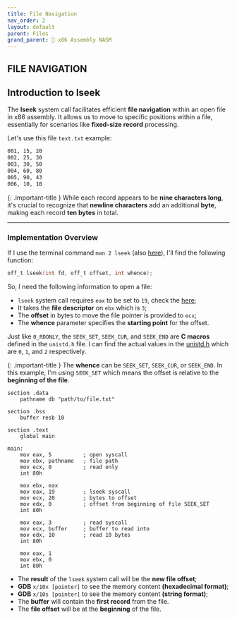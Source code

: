 ```yaml
---
title: File Navigation
nav_order: 2
layout: default
parent: Files
grand_parent: 🔲 x86 Assembly NASM
---
```


## **FILE NAVIGATION**

## **Introduction to lseek**

The **lseek** system call facilitates efficient **file navigation** within an open file in x86 assembly. It allows us to move to specific positions within a file, essentially for scenarios like **fixed-size record** processing.

Let's use this file `text.txt` example:
```bash
001, 15, 20
002, 25, 30
003, 30, 50
004, 60, 80
005, 90, 43
006, 10, 10
```

{: .important-title }
While each record appears to be **nine characters long**, it's crucial to recognize that **newline characters** add an additional **byte**, making each record **ten bytes** in total.

----

### **Implementation Overview**

If I use the terminal command `man 2 lseek` (also [here](https://man7.org/linux/man-pages/man2/lseek.2.html)), I'll find the following function:

```c
off_t lseek(int fd, off_t offset, int whence);
```

So, I need the following information to open a file:
- `lseek` system call requires `eax` to be set to `19`, check the [here](https://faculty.nps.edu/cseagle/assembly/sys_call.html);
- It takes the **file descriptor** on `ebx` which is `3`;
- The **offset** in bytes to move the file pointer is provided to `ecx`;
- The **whence** parameter specifies the **starting point** for the offset.

Just like `0_RDONLY`, the `SEEK_SET`, `SEEK_CUR`, and `SEEK_END` are **C macros** defined in the `unistd.h` file. I can find the actual values in the [unistd.h](https://sites.uclouvain.be/SystInfo/usr/include/asm-generic/unistd.h.html) which are `0`, `1`, and `2` respectively.

{: .important-title }
The **whence** can be `SEEK_SET`, `SEEK_CUR`, or `SEEK_END`. In this example, I'm using `SEEK_SET` which means the offset is relative to the **beginning of the file**.

```
section .data
    pathname db "path/to/file.txt"

section .bss
    buffer resb 10

section .text
    global main

main:
    mov eax, 5          ; open syscall
    mov ebx, pathname   ; file path
    mov ecx, 0          ; read only
    int 80h
    
    mov ebx, eax
    mov eax, 19         ; lseek syscall
    mov ecx, 20         ; bytes to offset
    mov edx, 0          ; offset from beginning of file SEEK_SET
    int 80h

    mov eax, 3          ; read syscall
    mov ecx, buffer     ; buffer to read into
    mov edx, 10         ; read 10 bytes
    int 80h

    mov eax, 1
    mov ebx, 0
    int 80h
```

- The **result** of the `lseek` system call will be the **new file offset**;
- **GDB** `x/10x [pointer]` to see the memory content **(hexadecimal format)**;
- **GDB**  `x/10s [pointer]` to see the memory content **(string format)**;
- The **buffer** will contain the **first record** from the file.
- The **file offset** will be at the **beginning** of the file.